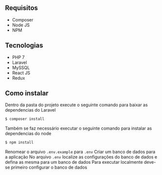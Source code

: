 ## Requisitos
- Composer
- Node JS
- NPM

## Tecnologias

- PHP 7
- Laravel
- MySSQL
- React JS
- Redux

## Como instalar

Dentro da pasta do projeto execute o seguinte comando para baixar as dependencias do Laravel

```sh
$ composer install
```

Também se faz necessário executar o seguinte comando para instalar as dependencias do node

```sh
$ npm install
```


Renomear o arquivo `.env.example` para `.env`
Criar um banco de dados para a aplicação
No arquivo `.env` localize as configurações do banco de dados e defina as mesma para um banco de dados 
Para executar localmente deve-se primeiro configurar o banco de dados